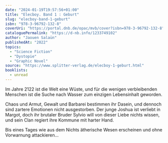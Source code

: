 ```yaml
---
date: "2024-01-19T19:57:56+01:00"
title: "Elecboy. Band 1 : Geburt"
slug: "elecboy-band-1-geburt"
isbn: "978-3-96792-132-8"
coverUri: "https://portal.dnb.de/opac/mvb/cover?isbn=978-3-96792-132-8"
cataloguePermalink: "https://d-nb.info/1233749102"
author: "Jaouen Salaün"
publishedAt: "2022"
topics:
  - "Science Fiction"
  - "Dystopie"
  - "Graphic Novel"
source: "https://www.splitter-verlag.de/elecboy-1-geburt.html"
booklists:
  - unread
---
```


Im Jahre 2122 ist die Welt eine Wüste, und für die wenigen verbleibenden 
Menschen ist die Suche nach Wasser zum einzigen Lebensinhalt geworden.

Chaos und Armut, Gewalt und Barbarei bestimmen ihr Dasein, und dennoch sind 
zartere Emotionen nicht ausgestorben. Der junge Joshua ist verliebt in Margot, 
doch ihr brutaler Bruder Sylvio will von dieser Liebe nichts wissen, und sein 
Clan regiert ihre Kommune mit harter Hand.

Bis eines Tages wie aus dem Nichts ätherische Wesen erscheinen und ohne 
Vorwarnung attackieren…